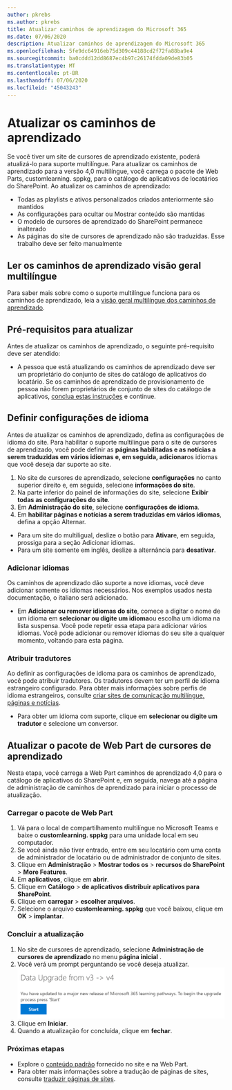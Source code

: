 ```yaml
---
author: pkrebs
ms.author: pkrebs
title: Atualizar caminhos de aprendizagem do Microsoft 365
ms.date: 07/06/2020
description: Atualizar caminhos de aprendizagem do Microsoft 365
ms.openlocfilehash: 5fe9dc64916eb75d309c44188cd2f72fa88ba9e4
ms.sourcegitcommit: ba0cddd12dd8687ec4b97c26174fdda09de83b05
ms.translationtype: MT
ms.contentlocale: pt-BR
ms.lasthandoff: 07/06/2020
ms.locfileid: "45043243"
---
```

# <a name="update-learning-pathways"></a>Atualizar os caminhos de aprendizado
Se você tiver um site de cursores de aprendizado existente, poderá atualizá-lo para suporte multilíngue. Para atualizar os caminhos de aprendizado para a versão 4,0 multilíngue, você carrega o pacote de Web Parts, customlearning. sppkg, para o catálogo de aplicativos de locatários do SharePoint. Ao atualizar os caminhos de aprendizado:  

- Todas as playlists e ativos personalizados criados anteriormente são mantidos
- As configurações para ocultar ou Mostrar conteúdo são mantidas
- O modelo de cursores de aprendizado do SharePoint permanece inalterado
- As páginas do site de cursores de aprendizado não são traduzidas. Esse trabalho deve ser feito manualmente

## <a name="read-the-learning-pathways-multilingual-overview"></a>Ler os caminhos de aprendizado visão geral multilíngue
Para saber mais sobre como o suporte multilíngue funciona para os caminhos de aprendizado, leia a [visão geral multilíngue dos caminhos de aprendizado](custom_overview.md). 

## <a name="prerequisites-to-update"></a>Pré-requisitos para atualizar
Antes de atualizar os caminhos de aprendizado, o seguinte pré-requisito deve ser atendido:
- A pessoa que está atualizando os caminhos de aprendizado deve ser um proprietário do conjunto de sites do catálogo de aplicativos do locatário. Se os caminhos de aprendizado de provisionamento de pessoa não forem proprietários de conjunto de sites do catálogo de aplicativos, [conclua estas instruções](addappadmin.md) e continue. 

## <a name="set-language-settings"></a>Definir configurações de idioma 
Antes de atualizar os caminhos de aprendizado, defina as configurações de idioma do site. Para habilitar o suporte multilíngue para o site de cursores de aprendizado, você pode definir as **páginas habilitadas e as notícias a serem traduzidas em vários idiomas** **e, em seguida, adicionar**os idiomas que você deseja dar suporte ao site.
1.  No site de cursores de aprendizado, selecione **configurações** no canto superior direito e, em seguida, selecione **informações do site**.
2.  Na parte inferior do painel de informações do site, selecione **Exibir todas as configurações do site**.
3.  Em **Administração do site**, selecione **configurações de idioma**.
4.  Em **habilitar páginas e notícias a serem traduzidas em vários idiomas**, defina a opção Alternar. 
- Para um site do multiligual, deslize o botão para **Ativar**e, em seguida, prossiga para a seção Adicionar idiomas. 
- Para um site somente em inglês, deslize a alternância para **desativar**.

### <a name="add-languages"></a>Adicionar idiomas
Os caminhos de aprendizado dão suporte a nove idiomas, você deve adicionar somente os idiomas necessários. Nos exemplos usados nesta documentação, o italiano será adicionado. 
- Em **Adicionar ou remover idiomas do site**, comece a digitar o nome de um idioma em **selecionar ou digite um idioma**ou escolha um idioma na lista suspensa. Você pode repetir essa etapa para adicionar vários idiomas. Você pode adicionar ou remover idiomas do seu site a qualquer momento, voltando para esta página.
 
### <a name="assign-translators"></a>Atribuir tradutores
Ao definir as configurações de idioma para os caminhos de aprendizado, você pode atribuir tradutores. Os tradutores devem ter um perfil de idioma estrangeiro configurado. Para obter mais informações sobre perfis de idioma estrangeiros, consulte [criar sites de comunicação multilíngue, páginas e notícias](https://support.office.com/article/2bb7d610-5453-41c6-a0e8-6f40b3ed750c).  
- Para obter um idioma com suporte, clique em **selecionar ou digite um tradutor** e selecione um conversor. 

## <a name="update-the-learning-pathways-web-part-package"></a>Atualizar o pacote de Web Part de cursores de aprendizado
Nesta etapa, você carrega a Web Part caminhos de aprendizado 4,0 para o catálogo de aplicativos do SharePoint e, em seguida, navega até a página de administração de caminhos de aprendizado para iniciar o processo de atualização.

### <a name="upload-the-web-part-package"></a>Carregar o pacote de Web Part
1.  Vá para o local de compartilhamento multilíngue no Microsoft Teams e baixe o **customlearning. sppkg** para uma unidade local em seu computador. 
2.  Se você ainda não tiver entrado, entre em seu locatário com uma conta de administrador de locatário ou de administrador de conjunto de sites. 
3.  Clique em **Administração**  >  **Mostrar todos os**  >  **recursos do SharePoint**  >  **More Features**. 
4.  Em **aplicativos**, clique em **abrir**. 
5.  Clique em **Catálogo**  >  **de aplicativos distribuir aplicativos para SharePoint**. 
6.  Clique em **carregar**  >  **escolher arquivos**. 
7.  Selecione o arquivo **customlearning. sppkg** que você baixou, clique em **OK**  >  **implantar**. 

### <a name="complete-the-update"></a>Concluir a atualização
1.  No site de cursores de aprendizado, selecione **Administração de cursores de aprendizado** no menu **página inicial** . 
2.  Você verá um prompt perguntando se você deseja atualizar. 
![custom_update_adminprompt_ml.png](media/custom_update_adminprompt_ml.png)
3.  Clique em **Iniciar**. 
4. Quando a atualização for concluída, clique em **fechar**. 

### <a name="next-steps"></a>Próximas etapas
- Explore o [conteúdo padrão](custom_exploresite.md) fornecido no site e na Web Part.
- Para obter mais informações sobre a tradução de páginas de sites, consulte [traduzir páginas de sites](custom_translate_page_ml.md). 


